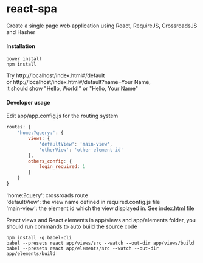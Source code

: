 # react-spa
Create a single page web application using React, RequireJS, CrossroadsJS and Hasher

#### Installation

``` shell
bower install
npm install
```

Try http://localhost/index.html#/default  
or http://localhost/index.html#/default?name=Your Name,  
it should show "Hello, World!" or "Hello, Your Name"

#### Developer usage

Edit app/app.config.js for the routing system

``` javascript
routes: {
	'home:?query:': {
		views: {
			'defaultView': 'main-view',
			'otherView': 'other-element-id'
		},
		others_config: {
			login_required: 1
		}
	}
}
```

'home:?query': crossroads route  
'defaultView': the view name defined in required.config.js file  
'main-view': the element id which the view displayed in. See index.html file  

React views and React elements in app/views and app/elements folder, you should run commands to auto build the source code  

``` shell
npm install -g babel-cli
babel --presets react app/views/src --watch --out-dir app/views/build
babel --presets react app/elements/src --watch --out-dir app/elements/build
```

